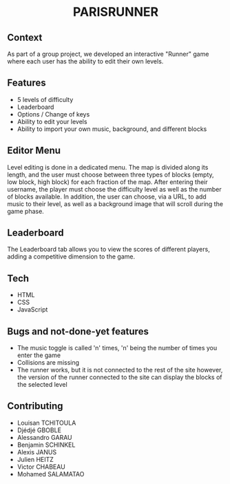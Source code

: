 # <p align="center">PARISRUNNER</p>

## Context

As part of a group project, we developed an interactive "Runner" game where each user has the ability to edit their own levels.

## Features

- 5 levels of difficulty
- Leaderboard
- Options / Change of keys
- Ability to edit your levels
- Ability to import your own music, background, and different blocks

## Editor Menu

Level editing is done in a dedicated menu. The map is divided along its length, and the user must choose between three types of blocks (empty, low block, high block) for each fraction of the map. After entering their username, the player must choose the difficulty level as well as the number of blocks available. In addition, the user can choose, via a URL, to add music to their level, as well as a background image that will scroll during the game phase.

## Leaderboard

The Leaderboard tab allows you to view the scores of different players, adding a competitive dimension to the game.

## Tech

- HTML
- CSS
- JavaScript

## Bugs and not-done-yet features

- The music toggle is called 'n' times, 'n' being the number of times you enter the game
- Collisions are missing
- The runner works, but it is not connected to the rest of the site however, the version of the runner connected to the site can display the blocks of the selected level

## Contributing

- Louisan TCHITOULA
- Djédjé GBOBLE
- Alessandro GARAU
- Benjamin SCHINKEL
- Alexis JANUS
- Julien HEITZ
- Victor CHABEAU
- Mohamed SALAMATAO
